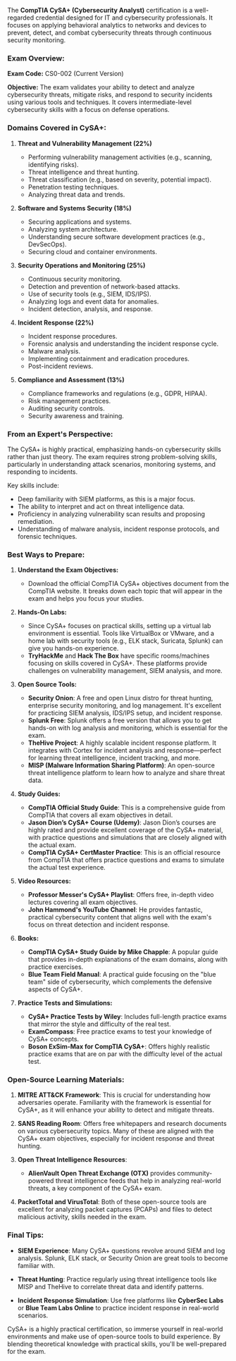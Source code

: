 The **CompTIA CySA+ (Cybersecurity Analyst)** certification is a well-regarded credential designed for IT and cybersecurity professionals. It focuses on applying behavioral analytics to networks and devices to prevent, detect, and combat cybersecurity threats through continuous security monitoring.

### Exam Overview:

**Exam Code:** CS0-002 (Current Version)

**Objective:** The exam validates your ability to detect and analyze cybersecurity threats, mitigate risks, and respond to security incidents using various tools and techniques. It covers intermediate-level cybersecurity skills with a focus on defense operations.

### Domains Covered in CySA+:

1. **Threat and Vulnerability Management (22%)**  
   - Performing vulnerability management activities (e.g., scanning, identifying risks).
   - Threat intelligence and threat hunting.
   - Threat classification (e.g., based on severity, potential impact).
   - Penetration testing techniques.
   - Analyzing threat data and trends.

2. **Software and Systems Security (18%)**  
   - Securing applications and systems.
   - Analyzing system architecture.
   - Understanding secure software development practices (e.g., DevSecOps).
   - Securing cloud and container environments.

3. **Security Operations and Monitoring (25%)**  
   - Continuous security monitoring.
   - Detection and prevention of network-based attacks.
   - Use of security tools (e.g., SIEM, IDS/IPS).
   - Analyzing logs and event data for anomalies.
   - Incident detection, analysis, and response.

4. **Incident Response (22%)**  
   - Incident response procedures.
   - Forensic analysis and understanding the incident response cycle.
   - Malware analysis.
   - Implementing containment and eradication procedures.
   - Post-incident reviews.

5. **Compliance and Assessment (13%)**  
   - Compliance frameworks and regulations (e.g., GDPR, HIPAA).
   - Risk management practices.
   - Auditing security controls.
   - Security awareness and training.

### From an Expert's Perspective:

The CySA+ is highly practical, emphasizing hands-on cybersecurity skills rather than just theory. The exam requires strong problem-solving skills, particularly in understanding attack scenarios, monitoring systems, and responding to incidents. 

Key skills include:
- Deep familiarity with SIEM platforms, as this is a major focus.
- The ability to interpret and act on threat intelligence data.
- Proficiency in analyzing vulnerability scan results and proposing remediation.
- Understanding of malware analysis, incident response protocols, and forensic techniques.

### Best Ways to Prepare:

1. **Understand the Exam Objectives:**
   - Download the official CompTIA CySA+ objectives document from the CompTIA website. It breaks down each topic that will appear in the exam and helps you focus your studies.

2. **Hands-On Labs:**
   - Since CySA+ focuses on practical skills, setting up a virtual lab environment is essential. Tools like VirtualBox or VMware, and a home lab with security tools (e.g., ELK stack, Suricata, Splunk) can give you hands-on experience.
   - **TryHackMe** and **Hack The Box** have specific rooms/machines focusing on skills covered in CySA+. These platforms provide challenges on vulnerability management, SIEM analysis, and more.
   
3. **Open Source Tools:**
   - **Security Onion**: A free and open Linux distro for threat hunting, enterprise security monitoring, and log management. It's excellent for practicing SIEM analysis, IDS/IPS setup, and incident response.
   - **Splunk Free**: Splunk offers a free version that allows you to get hands-on with log analysis and monitoring, which is essential for the exam.
   - **TheHive Project**: A highly scalable incident response platform. It integrates with Cortex for incident analysis and response—perfect for learning threat intelligence, incident tracking, and more.
   - **MISP (Malware Information Sharing Platform)**: An open-source threat intelligence platform to learn how to analyze and share threat data.
   
4. **Study Guides:**
   - **CompTIA Official Study Guide**: This is a comprehensive guide from CompTIA that covers all exam objectives in detail.
   - **Jason Dion’s CySA+ Course (Udemy)**: Jason Dion’s courses are highly rated and provide excellent coverage of the CySA+ material, with practice questions and simulations that are closely aligned with the actual exam.
   - **CompTIA CySA+ CertMaster Practice**: This is an official resource from CompTIA that offers practice questions and exams to simulate the actual test experience.

5. **Video Resources:**
   - **Professor Messer's CySA+ Playlist**: Offers free, in-depth video lectures covering all exam objectives.
   - **John Hammond's YouTube Channel**: He provides fantastic, practical cybersecurity content that aligns well with the exam's focus on threat detection and incident response.

6. **Books:**
   - **CompTIA CySA+ Study Guide by Mike Chapple**: A popular guide that provides in-depth explanations of the exam domains, along with practice exercises.
   - **Blue Team Field Manual**: A practical guide focusing on the "blue team" side of cybersecurity, which complements the defensive aspects of CySA+.

7. **Practice Tests and Simulations:**
   - **CySA+ Practice Tests by Wiley**: Includes full-length practice exams that mirror the style and difficulty of the real test.
   - **ExamCompass**: Free practice exams to test your knowledge of CySA+ concepts.
   - **Boson ExSim-Max for CompTIA CySA+**: Offers highly realistic practice exams that are on par with the difficulty level of the actual test.

### Open-Source Learning Materials:

1. **MITRE ATT&CK Framework**: This is crucial for understanding how adversaries operate. Familiarity with the framework is essential for CySA+, as it will enhance your ability to detect and mitigate threats.
   
2. **SANS Reading Room**: Offers free whitepapers and research documents on various cybersecurity topics. Many of these are aligned with the CySA+ exam objectives, especially for incident response and threat hunting.

3. **Open Threat Intelligence Resources**: 
   - **AlienVault Open Threat Exchange (OTX)** provides community-powered threat intelligence feeds that help in analyzing real-world threats, a key component of the CySA+ exam.

4. **PacketTotal and VirusTotal**: Both of these open-source tools are excellent for analyzing packet captures (PCAPs) and files to detect malicious activity, skills needed in the exam.

### Final Tips:

- **SIEM Experience**: Many CySA+ questions revolve around SIEM and log analysis. Splunk, ELK stack, or Security Onion are great tools to become familiar with.
  
- **Threat Hunting**: Practice regularly using threat intelligence tools like MISP and TheHive to correlate threat data and identify patterns.

- **Incident Response Simulation**: Use free platforms like **CyberSec Labs** or **Blue Team Labs Online** to practice incident response in real-world scenarios.

CySA+ is a highly practical certification, so immerse yourself in real-world environments and make use of open-source tools to build experience. By blending theoretical knowledge with practical skills, you'll be well-prepared for the exam.